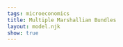 ```yaml
---
tags: microeconomics
title: Multiple Marshallian Bundles
layout: model.njk
show: true
---
```

<script>
const myCalculator = new EconVision();

myCalculator.setGraphs({ 'engine': 'desmos', 'idDiv': 'DynamicMarshallianGraph', 'height': '650px', 'width': '100', 'left': '-25', 'right': '150', 'bottom': '-15', 'top': '100', 'copy': true, 'expressions': false, 'zoomFit': true, 'showXAxis': true, 'showYAxis': true, 'xAxisLabel': 'x(units)', 'yAxisLabel': 'y(units)' });

//utility function
myCalculator.addFuncInput({ 'idDiv': 'UtilityFunction', 'title': 'Utility Function', 'func': "U(x,y)", 'latex': "\\ln\\left(x\\right)+\\ln\\left(y\\right)", 'listGraphs': [0] });
myCalculator.line(); //draw line
//dynamic budget line
myCalculator.addDynamicInput({ 'idDiv': 'BudgetLine', 'title': 'Budget Line ', 'func': "F(x,y)", 'rhs': 'I', 'latex': '3x+4y=120', 'limit': 5, 'listGraphs': [0] });

//draw indifference curve
myCalculator.addExpression({ idDiv: "Pi2I1", latex: 'x_{2}\\left(x,y\\right)=x\\cos\\left(-2\\pi\\right)-y\\sin\\left(-2\\pi\\right)', listGraphs: [0] });
myCalculator.addExpression({ idDiv: "Pi2I2", latex: 'y_{2}\\left(x,y\\right)=x\\sin\\left(-2\\pi\\right)+y\\cos\\left(-2\\pi\\right)', listGraphs: [0] });

myCalculator.addDynamicExp({ 'calc': 'simpleDraw', 'color': 'purple', 'idDiv': 'solvecompute', 'parentIdDiv': 'BudgetLine', 'lhs': ["x_{2}(x,y)", "y_{2}(x,y)"], 'rhs': 'I', 'listGraphs': [0] });
myCalculator.addDynamicExp({ 'calc': 'simpleCompute', 'idDiv': 'dynamicUtil', 'parentIdDiv': 'BudgetLine', 'compute': 'UtilityFunction', 'NewfunEqu': 'G(x,y)', 'listGraphs': [0] });


myCalculator.addDynamicExp({ 'calc': 'simpleCompute', 'idDiv': 'totalBudgetLine', 'parentIdDiv': 'BudgetLine', 'compute': 'BudgetLine-BudgetLine_rhs', 'NewfunEqu': '\\mu(x,y)', 'listGraphs': [0] });

myCalculator.addDynamicExp({ 'calc': 'simpleMarshalian', 'idDiv': 'LagMultipleDynamic', 'parentIdDiv': 'totalBudgetLine', 'objective': 'UtilityFunction', 'constraint': 'totalBudgetLine', 'NewfunEqu': "\\theta", 'listGraphs': [0] });
myCalculator.addDynamicExp({ 'calc': 'simpleDraw', 'color': 'blue', 'idDiv': 'drawUtilEach', 'parentIdDiv': 'dynamicUtil', 'lhs': ["x_{2}(x,y)", "y_{2}(x,y)"], 'rhs': 'G(\\theta[1],\\theta[2])', 'listGraphs': [0] });

myCalculator.addDynamicExp({ 'calc': 'simpleDrawLabel', 'color': 'orange', 'idDiv': 'drawLabelEach', 'parentIdDiv': 'dynamicUtil', 'rhs': '(\\theta[1],\\theta[2])', 'label': '', 'listGraphs': [0] });

//add instructions
myCalculator.setInstructions({ 'title': 'Visualize Multiple Marshallian Bundles', 'content': 'This calculator allows you to visualize multiple Marshallian bundles in the same graph. <b>Use the "Add" button to input additional budget lines and click "Refresh".</b> The budget lines should be written in the format %%P_xx+P_yy=Income%% where %%P_x%%, %%P_y%%, and %%I%% are constants. The calculator will display the Marshallian bundle corresponding to each budget line.\
    \\tip{"If the bundles do not show up on the screen, they may be out of the frame. Use the zoom buttons at the right corner of the graph to zoom out and view the bundles."}'
  });                      
    
myCalculator.setCreators({
	title: "Developer",
	name: "Kyla",
	school: "CC’24"
});

myCalculator.setScriptPackage({ 'replaceExp': true, 'replaceLatex': true, 'replaceTip': true, 'replaceTheory': true, 'refresh': true });
</script>